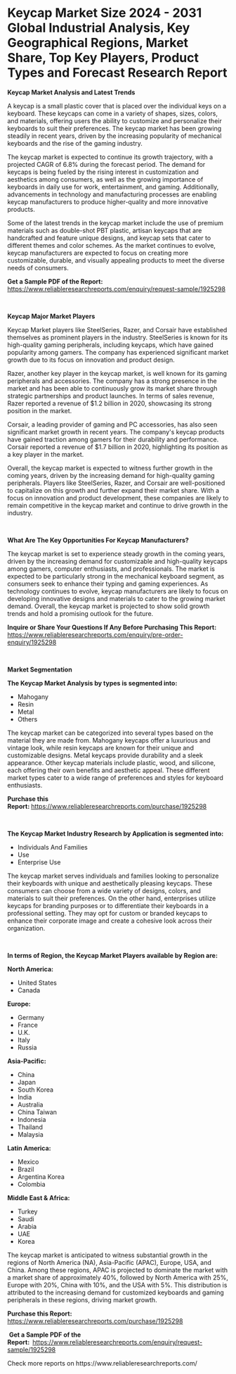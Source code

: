 <p><h1>Keycap Market Size 2024 - 2031 Global Industrial Analysis, Key Geographical Regions, Market Share, Top Key Players, Product Types and Forecast Research Report</h1></p><p><strong>Keycap Market Analysis and Latest Trends</strong></p>
<p><p>A keycap is a small plastic cover that is placed over the individual keys on a keyboard. These keycaps can come in a variety of shapes, sizes, colors, and materials, offering users the ability to customize and personalize their keyboards to suit their preferences. The keycap market has been growing steadily in recent years, driven by the increasing popularity of mechanical keyboards and the rise of the gaming industry.</p><p>The keycap market is expected to continue its growth trajectory, with a projected CAGR of 6.8% during the forecast period. The demand for keycaps is being fueled by the rising interest in customization and aesthetics among consumers, as well as the growing importance of keyboards in daily use for work, entertainment, and gaming. Additionally, advancements in technology and manufacturing processes are enabling keycap manufacturers to produce higher-quality and more innovative products.</p><p>Some of the latest trends in the keycap market include the use of premium materials such as double-shot PBT plastic, artisan keycaps that are handcrafted and feature unique designs, and keycap sets that cater to different themes and color schemes. As the market continues to evolve, keycap manufacturers are expected to focus on creating more customizable, durable, and visually appealing products to meet the diverse needs of consumers.</p></p>
<p><strong>Get a Sample PDF of the Report:&nbsp;</strong> <a href="https://www.reliableresearchreports.com/enquiry/request-sample/1925298">https://www.reliableresearchreports.com/enquiry/request-sample/1925298</a></p>
<p>&nbsp;</p>
<p><strong>Keycap Major Market Players</strong></p>
<p><p>Keycap Market players like SteelSeries, Razer, and Corsair have established themselves as prominent players in the industry. SteelSeries is known for its high-quality gaming peripherals, including keycaps, which have gained popularity among gamers. The company has experienced significant market growth due to its focus on innovation and product design.</p><p>Razer, another key player in the keycap market, is well known for its gaming peripherals and accessories. The company has a strong presence in the market and has been able to continuously grow its market share through strategic partnerships and product launches. In terms of sales revenue, Razer reported a revenue of $1.2 billion in 2020, showcasing its strong position in the market.</p><p>Corsair, a leading provider of gaming and PC accessories, has also seen significant market growth in recent years. The company's keycap products have gained traction among gamers for their durability and performance. Corsair reported a revenue of $1.7 billion in 2020, highlighting its position as a key player in the market.</p><p>Overall, the keycap market is expected to witness further growth in the coming years, driven by the increasing demand for high-quality gaming peripherals. Players like SteelSeries, Razer, and Corsair are well-positioned to capitalize on this growth and further expand their market share. With a focus on innovation and product development, these companies are likely to remain competitive in the keycap market and continue to drive growth in the industry.</p></p>
<p>&nbsp;</p>
<p><strong>What Are The Key Opportunities For Keycap Manufacturers?</strong></p>
<p><p>The keycap market is set to experience steady growth in the coming years, driven by the increasing demand for customizable and high-quality keycaps among gamers, computer enthusiasts, and professionals. The market is expected to be particularly strong in the mechanical keyboard segment, as consumers seek to enhance their typing and gaming experiences. As technology continues to evolve, keycap manufacturers are likely to focus on developing innovative designs and materials to cater to the growing market demand. Overall, the keycap market is projected to show solid growth trends and hold a promising outlook for the future.</p></p>
<p><strong>Inquire or Share Your Questions If Any Before Purchasing This Report:</strong> <a href="https://www.reliableresearchreports.com/enquiry/pre-order-enquiry/1925298">https://www.reliableresearchreports.com/enquiry/pre-order-enquiry/1925298</a></p>
<p>&nbsp;</p>
<p><strong>Market Segmentation</strong></p>
<p><strong>The Keycap Market Analysis by types is segmented into:</strong></p>
<p><ul><li>Mahogany</li><li>Resin</li><li>Metal</li><li>Others</li></ul></p>
<p><p>The keycap market can be categorized into several types based on the material they are made from. Mahogany keycaps offer a luxurious and vintage look, while resin keycaps are known for their unique and customizable designs. Metal keycaps provide durability and a sleek appearance. Other keycap materials include plastic, wood, and silicone, each offering their own benefits and aesthetic appeal. These different market types cater to a wide range of preferences and styles for keyboard enthusiasts.</p></p>
<p><strong>Purchase this Report:&nbsp;</strong><a href="https://www.reliableresearchreports.com/purchase/1925298">https://www.reliableresearchreports.com/purchase/1925298</a></p>
<p>&nbsp;</p>
<p><strong>The Keycap Market Industry Research by Application is segmented into:</strong></p>
<p><ul><li>Individuals And Families</li><li>Use</li><li>Enterprise Use</li></ul></p>
<p><p>The keycap market serves individuals and families looking to personalize their keyboards with unique and aesthetically pleasing keycaps. These consumers can choose from a wide variety of designs, colors, and materials to suit their preferences. On the other hand, enterprises utilize keycaps for branding purposes or to differentiate their keyboards in a professional setting. They may opt for custom or branded keycaps to enhance their corporate image and create a cohesive look across their organization.</p></p>
<p>&nbsp;</p>
<p><strong>In terms of Region, the Keycap Market Players available by Region are:</strong></p>
<p>
    <p> <strong> North America: </strong>
        <ul>
            <li>United States</li>
            <li>Canada</li>
        </ul>
        </p> 
    <p> <strong> Europe: </strong>
        <ul>
            <li>Germany</li>
            <li>France</li>
            <li>U.K.</li>
            <li>Italy</li>
            <li>Russia</li>
        </ul>
        </p> 
    <p> <strong> Asia-Pacific: </strong>
        <ul>
            <li>China</li>
            <li>Japan</li>
            <li>South Korea</li>
            <li>India</li>
            <li>Australia</li>
            <li>China Taiwan</li>
            <li>Indonesia</li>
            <li>Thailand</li>
            <li>Malaysia</li>
        </ul>
        </p> 
    <p> <strong> Latin America: </strong>
        <ul>
            <li>Mexico</li>
            <li>Brazil</li>
            <li>Argentina Korea</li>
            <li>Colombia</li>
        </ul>
        </p> 
    <p> <strong> Middle East & Africa: </strong>
        <ul>
            <li>Turkey</li>
            <li>Saudi</li>
            <li>Arabia</li>
            <li>UAE</li>
            <li>Korea</li>
        </ul>
    </p>
    </p>
<p><p>The keycap market is anticipated to witness substantial growth in the regions of North America (NA), Asia-Pacific (APAC), Europe, USA, and China. Among these regions, APAC is projected to dominate the market with a market share of approximately 40%, followed by North America with 25%, Europe with 20%, China with 10%, and the USA with 5%. This distribution is attributed to the increasing demand for customized keyboards and gaming peripherals in these regions, driving market growth.</p></p>
<p><strong>Purchase this Report: </strong><a href="https://www.reliableresearchreports.com/purchase/1925298">https://www.reliableresearchreports.com/purchase/1925298</a></p>
<p>&nbsp;<strong>Get a Sample PDF of the Report:&nbsp;&nbsp;</strong><a href="https://www.reliableresearchreports.com/enquiry/request-sample/1925298">https://www.reliableresearchreports.com/enquiry/request-sample/1925298</a></p>
<p><strong></strong></p>
<p>Check more reports on https://www.reliableresearchreports.com/</p>